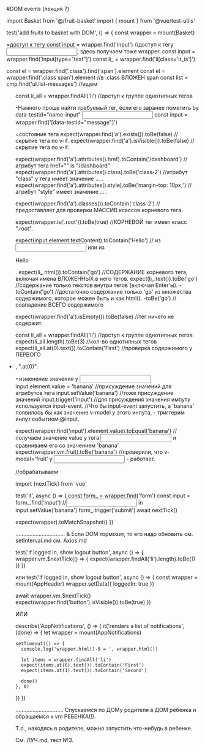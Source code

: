 #DOM events  (лекция 7)

import Basket from '@/fruit-basket'
import { mount } from '@vue/test-utils'

test('add fruits to basket with DOM', () => {
  const wrapper = mount(Basket)


=доступ к тегу
  const input = wrapper.find('input')           //доступ к тегу <input>, здесь получаем тоже wrapper.
  const input = wrapper.find('input[type="text"]')
  const li_ = wrapper.find('li[class='it_is']')

  const el = wrapper.find('.class').find('span').element
  const el = wrapper.find('.class span').element      //в .class ВЛОЖЕН span
  const list = cmp.find('ul.list-messages')           //ищем <ul class="list-messages"> 

  const li_all = wrapper.findAll('li')         //доступ к группе однотипных тегов


-Намного проще найти требуемый тег, если его заранее пометить by data-testid="name-input"
  <input data-testid="name-input" type="text" v-model="name" />
  const input = wrapper.find('[data-testid="message"]')



=состояние тега
  expect(wrapper.find('a').exists()).toBe(false)      //скрытие тега по v-if.
  expect(wrapper.find('a').isVisible()).toBe(false)   //скрытие тега по v-if.

  expect(wrapper.find('a').attributes().href).toContain('/dashboard')      //атрибут тега href="" is "/dashboard"
  expect(wrapper.find('a').attributes().class).toBe('class-2')             //атрибут "class" у тега имеет значение ... .
  expect(wrapper.find('a').attributes().style).toBe('margin-top: 10px;')   //атрибут "style" имеет значение ... .

  expect(wrapper.find('a').classes()).toContain('class-2')   // предоставляет для проверки МАССИВ ксассов корневого тега.


  expect(wrapper.is('.root')).toBe(true)               //КОРНЕВОЙ тег имеет класс ".root".

  expect(input.element.textContent).toContain('Hello')  // из <input> или из <p>Hello</p>.
  expect(li_.html()).toContain('go')        //СОДЕРЖАНИЕ корневого тега, включая имена ВЛОЖЕННЫХ в него тегов.
  expect(li_.text()).toBe('go')             //содержание только текстов внутри тегов (включая Enter'ы).
   -toContain('go')  //достаточно содержание только 'go' из множества содержимого, которое можее быть и как html().
   -toBe('go')       //совпадение ВСЕГО содержимого

  expect(wrapper.find('a').isEmpty()).toBe(false)   //тег <a> ничего не содержит.


  const li_all = wrapper.findAll('li')         //доступ к группе однотипных тегов
  expect(li_all.length).toBe(3)                    //кол-во однотипных тегов
  expect(li_all.at(0).text()).toContain('First')   //проверка содержимого у ПЕРВОГО <li>, ".at(0)".





=изменение значения у <input>
  input.element.value = 'banana'                //присуждение значений для атрибутов тега
  input.setValue('banana')                     //тоже присуждение значений 
  input.trigger('input')                       //для присуждения значения импуту используется input-event.
                                                //Что бы  input-event запустить, а 'banana' появилось бы как значение v-model у этого инпута, - триггерим инпут событием @input.

  expect(wrapper.find('input').element.value).toEqual('banana')  //получаем значение value у тега <input>
и сравниваем его со значением 'banana'
  expect(wrapper.vm.fruit).toBe('banana')      //проверили, что v-modal='fruit' у <input> - работает.
  
  



//обрабатываем <form>
import {nextTick} from 'vue'
  
test('it', async () => {
  const form_ = wrapper.find('form')
  const input = form_.find('input')       //<input> in <form>
  input.setValue('banana')
  form_.trigger('submit') 
  await nextTick()
  
  expect(wrapper).toMatchSnapshot()
})






................................
& Если DOM тормозит, то его надо обновить
см. setInterval.md
см. Axios.md

test('if logged in, show logout button', async () => {
  wrapper.vm.$nextTick(() => {
    expect(wrapper.findAll('li').length).toBe(1)
  })
})

или
test('if logged in, show logout button', async () => {
  const wrapper = mount(AppHeader)
  wrapper.setData({ loggedIn: true })

  await wrapper.vm.$nextTick()
  expect(wrapper.find('button').isVisible()).toBe(true)
})




ИЛИ

describe('AppNotifications', () => {
  it('renders a list of notifications', (done) => { 
    let wrapper = mount(AppNotifications)
    
    setTimeout(() => {
      console.log('wrapper.html()-5 = ', wrapper.html())

      let items = wrapper.findAll('li')
      expect(items.at(0).text()).toContain('First')
      expect(items.at(1).text()).toContain('Second')

      done()
    }, 0)

  })
})


...............................
Спускаемся по ДОМу родителя в ДОМ ребенка и обращаемся к vm РЕБЕНКА(!).

Т.о., находясь в родителе, можно запустить что-нибудь в ребенке.

См. ЛУЧ.md, тест №3.







   


















